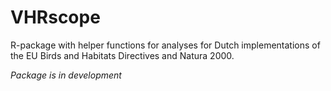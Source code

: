 # VHRscope

R-package with helper functions for analyses for Dutch implementations of the EU Birds and Habitats Directives and Natura 2000.

*Package is in development*
